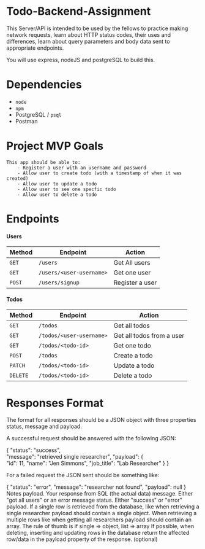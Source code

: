 # Todo-Backend-Assignment

This Server/API is intended to be used by the fellows to practice making network requests, learn about HTTP status codes, their uses and differences, learn about query parameters and body data sent to appropriate endpoints.

You will use express, nodeJS and postgreSQL to build this.

# Dependencies 
- `node`
- `npm`
- PostgreSQL / `psql`
- Postman

# Project MVP Goals
    This app should be able to:
        - Register a user with an username and password
        - Allow user to create todo (with a timestamp of when it was created)
        - Allow user to update a todo 
        - Allow user to see one specfic todo
        - Allow user to delete a todo
    
# Endpoints

#### Users
| Method | Endpoint                 | Action         |
|--------|--------------------------|----------------|
| `GET`  | `/users`                 |Get All users   |
| `GET`  | `/users/<user-username>` |Get one user    |
| `POST` | `/users/signup`          |Register a user |

#### Todos
| Method   | Endpoint                | Action                        |
|----------|-------------------------|-------------------------------|
| `GET`    | `/todos`                | Get all todos                 |
| `GET`    | `/todos/<user-username>`| Get all todos from a user     |
| `GET`    | `/todos/<todo-id>`      | Get one todo                  |
| `POST`   | `/todos`                | Create a todo                 | 
| `PATCH`  | `/todos/<todo-id>`      | Update a todo                 |
| `DELETE` | `/todos/<todo-id>`      | Delete a todo                 |


# Responses Format

The format for all responses should be a JSON object with three properties status, message and payload.

A successful request should be answered with the following JSON:

{
    "status": "success",                      
    "message": "retrieved single researcher", 
    "payload": {                              
        "id": 11,
        "name": "Jen Simmons",
        "job_title": "Lab Researcher"
    }
}

For a failed request the JSON sent should be something like:

{
    "status": "error",
    "message": "researcher not found",
    "payload": null
}
Notes
payload. Your response from SQL (the actual data)
message. Either "got all users" or an error message
status. Either "success" or "error"
payload. If a single row is retrieved from the database, like when retrieving a single researcher payload should contain a single object. When retrieving a multiple rows like when getting all researchers payload should contain an array. The rule of thumb is if single => object, list => array
If possible, when deleting, inserting and updating rows in the database return the affected row/data in the payload property of the response. (optional)
